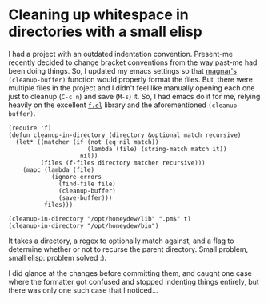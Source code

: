 # Cleaning up whitespace in directories with a small elisp

I had a project with an outdated indentation convention. Present-me
recently decided to change bracket conventions from the way past-me
had been doing things. So, I updated my emacs settings so that
[magnar's][] `(cleanup-buffer)` function would properly format the
files. But, there were multiple files in the project and I didn't feel
like manually opening each one just to cleanup (`C-c n`) and save
(`M-s`) it. So, I had emacs do it for me, relying heavily on the
excellent [`f.el`][f] library and the aforementioned
`(cleanup-buffer)`.

    (require 'f)
    (defun cleanup-in-directory (directory &optional match recursive)
      (let* ((matcher (if (not (eq nil match))
                          (lambda (file) (string-match match it))
                        nil))
             (files (f-files directory matcher recursive)))
        (mapc (lambda (file)
                (ignore-errors
                  (find-file file)
                  (cleanup-buffer)
                  (save-buffer)))
              files)))

    (cleanup-in-directory "/opt/honeydew/lib" ".pm$" t)
    (cleanup-in-directory "/opt/honeydew/bin")

It takes a directory, a regex to optionally match against, and a flag
to determine whether or not to recurse the parent directory. Small
problem, small elisp: problem solved :).

I did glance at the changes before committing them, and caught one case
where the formatter got confused and stopped indenting things
entirely, but there was only one such case that I noticed...

[magnar's]: http://whattheemacsd.com/buffer-defuns.el-01.html
[f]: https://github.com/rejeep/f.el
